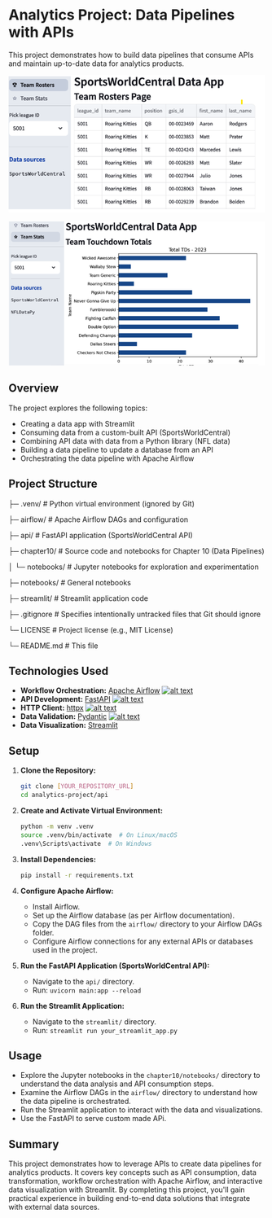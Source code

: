 # Analytics Project: Data Pipelines with APIs

This project demonstrates how to build data pipelines that consume APIs and maintain up-to-date data for analytics products. 

![Alt text for the image](images/Stream-lit.png)

![Alt text for the image](images/Stream-lit-2.png)

## Overview

The project explores the following topics:

*   Creating a data app with Streamlit
*   Consuming data from a custom-built API (SportsWorldCentral)
*   Combining API data with data from a Python library (NFL data)
*   Building a data pipeline to update a database from an API
*   Orchestrating the data pipeline with Apache Airflow

## Project Structure
 ├─ .venv/ # Python virtual environment (ignored by Git)
 
 ├─ airflow/ # Apache Airflow DAGs and configuration
 
 ├─ api/ # FastAPI application (SportsWorldCentral API)
 
 ├─ chapter10/ # Source code and notebooks for Chapter 10 (Data Pipelines)
 
 │  └─ notebooks/ # Jupyter notebooks for exploration and experimentation
 
 ├─ notebooks/ # General notebooks 
 
 ├─ streamlit/ # Streamlit application code
 
 ├─ .gitignore # Specifies intentionally untracked files that Git should ignore
 
 └─ LICENSE # Project license (e.g., MIT License)
 
 └─ README.md # This file

## Technologies Used

*   **Workflow Orchestration:**  [Apache Airflow](https://airflow.apache.org/)
    [![alt text](https://img.shields.io/badge/Workflow-Apache_Airflow-%23228BE6?logo=apacheairflow&logoColor=white)](https://airflow.apache.org/)
*   **API Development:** [FastAPI](https://fastapi.tiangolo.com/)
    [![alt text](https://img.shields.io/badge/API-FastAPI-teal?logo=fastapi&logoColor=white)](https://fastapi.tiangolo.com/)
*   **HTTP Client:** [httpx](https://www.python-httpx.org/)
    [![alt text](https://img.shields.io/badge/HTTP-httpx-%23228BE6?logo=python&logoColor=white)](https://www.python-httpx.org/)
*   **Data Validation:** [Pydantic](https://pydantic-docs.helpmanual.io/)
    [![alt text](https://img.shields.io/badge/Data-pydantic-%23E83A59?logo=python&logoColor=white)](https://pydantic-docs.helpmanual.io/)
*   **Data Visualization:** [Streamlit](https://streamlit.io/)


## Setup

1.  **Clone the Repository:**

    ```bash
    git clone [YOUR_REPOSITORY_URL]
    cd analytics-project/api
    ```

2.  **Create and Activate Virtual Environment:**

    ```bash
    python -m venv .venv
    source .venv/bin/activate  # On Linux/macOS
    .venv\Scripts\activate  # On Windows
    ```

3.  **Install Dependencies:**

    ```bash
    pip install -r requirements.txt  
    ```

4.  **Configure Apache Airflow:**

    *   Install Airflow.
    *   Set up the Airflow database (as per Airflow documentation).
    *   Copy the DAG files from the `airflow/` directory to your Airflow DAGs folder.
    *   Configure Airflow connections for any external APIs or databases used in the project.

5.  **Run the FastAPI Application (SportsWorldCentral API):**

    *   Navigate to the `api/` directory.
    *   Run: `uvicorn main:app --reload`

6.  **Run the Streamlit Application:**

    *   Navigate to the `streamlit/` directory.
    *   Run: `streamlit run your_streamlit_app.py`

## Usage

*   Explore the Jupyter notebooks in the `chapter10/notebooks/` directory to understand the data analysis and API consumption steps.
*   Examine the Airflow DAGs in the `airflow/` directory to understand how the data pipeline is orchestrated.
*   Run the Streamlit application to interact with the data and visualizations.
*   Use the FastAPI to serve custom made APi.

## Summary

This project demonstrates how to leverage APIs to create data pipelines for analytics products. It covers key concepts such as API consumption, data transformation, workflow orchestration with Apache Airflow, and interactive data visualization with Streamlit. By completing this project, you'll gain practical experience in building end-to-end data solutions that integrate with external data sources.

